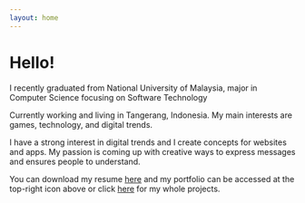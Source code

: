 ```yaml
---
layout: home
---
```

# Hello!

I recently graduated from National University of Malaysia, major in Computer Science focusing on Software Technology

Currently working and living in Tangerang, Indonesia. My main interests are games, technology, and digital trends.

I have a strong interest in digital trends and I create concepts for websites and apps. My passion is coming up with creative ways to express messages and ensures people to understand.

You can download my resume [here](https://doc-04-78-docs.googleusercontent.com/docs/securesc/dv8u3p8q3llai4fotkqmf0fub679p44q/463ksceeq6g7o8h0050e01fo25cul411/1552989600000/10636627547783116656/10636627547783116656/1QgT1BKX8UiT7xlap_-z2e8D4aenh5Gcm?e=download) and my portfolio can be accessed at the top-right icon above or click [here](https://drive.google.com/open?id=1smZhzox5xO0adALPYA65_nTZhFECBKtd) for my whole projects.
